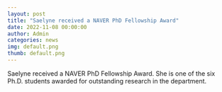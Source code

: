 ```yaml
---
layout: post
title: "Saelyne received a NAVER PhD Fellowship Award"
date: 2022-11-08 00:00:00
author: Admin
categories: news
img: default.png
thumb: default.png
---
```


Saelyne received a NAVER PhD Fellowship Award. She is one of the six Ph.D. students awarded for outstanding research in the department.
